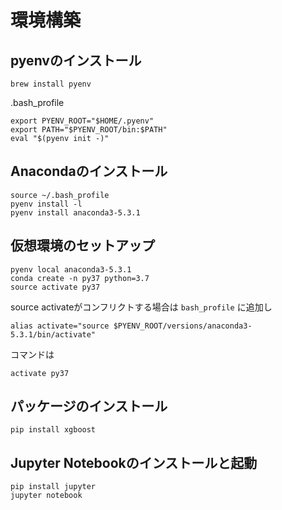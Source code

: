 # 環境構築
## pyenvのインストール
```
brew install pyenv
```
.bash_profile
```
export PYENV_ROOT="$HOME/.pyenv"
export PATH="$PYENV_ROOT/bin:$PATH"
eval "$(pyenv init -)"
```
## Anacondaのインストール
```
source ~/.bash_profile
pyenv install -l
pyenv install anaconda3-5.3.1
```
## 仮想環境のセットアップ
```
pyenv local anaconda3-5.3.1
conda create -n py37 python=3.7
source activate py37
```
source activateがコンフリクトする場合は `bash_profile` に追加し
```
alias activate="source $PYENV_ROOT/versions/anaconda3-5.3.1/bin/activate"
```
コマンドは
```
activate py37
```
## パッケージのインストール
```
pip install xgboost
```
## Jupyter Notebookのインストールと起動
```
pip install jupyter
jupyter notebook
```
